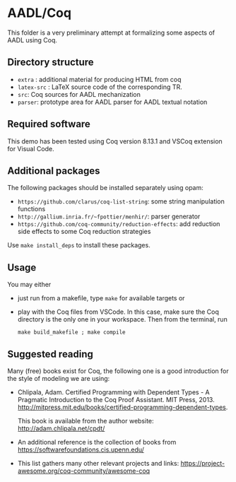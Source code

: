 # AADL/Coq

This folder is a very preliminary attempt at formalizing some aspects of AADL using Coq.

## Directory structure

* `extra` : additional material for producing HTML from coq
* `latex-src` : LaTeX source code of the corresponding TR.
* `src`: Coq sources for AADL mechanization
* `parser`: prototype area for AADL parser for AADL textual notation

## Required software

This demo has been tested using Coq version 8.13.1 and VSCoq extension for Visual Code.

## Additional packages

The following packages should be installed separately using opam:

* `https://github.com/clarus/coq-list-string`: some string manipulation functions
* `http://gallium.inria.fr/~fpottier/menhir/`: parser generator
* `https://github.com/coq-community/reduction-effects`: add reduction side effects to some Coq reduction strategies

Use `make install_deps` to install these packages.

## Usage

You may either
- just run from a makefile, type `make` for available targets or
- play with the Coq files from VSCode. In this case, make sure the Coq directory is the only one in your workspace. Then from the terminal, run

    ```make build_makefile ; make compile ```

## Suggested reading

Many (free) books exist for Coq, the following one is a good introduction for the style of modeling we are using:

- Chlipala, Adam. Certified Programming with Dependent Types - A Pragmatic Introduction to the Coq Proof Assistant. MIT Press, 2013. http://mitpress.mit.edu/books/certified-programming-dependent-types.

  This book is available from the author website: http://adam.chlipala.net/cpdt/

- An additional reference is the collection of books from https://softwarefoundations.cis.upenn.edu/

- This list gathers many other relevant projects and links: https://project-awesome.org/coq-community/awesome-coq
